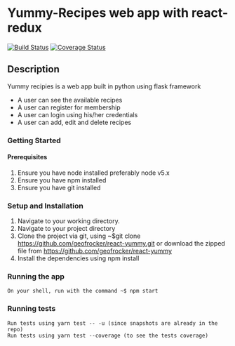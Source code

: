 # Yummy-Recipes web app with react-redux
[![Build Status](https://travis-ci.org/geofrocker/yummy-redux.svg?branch=develop)](https://travis-ci.org/geofrocker/yummy-redux)
[![Coverage Status](https://coveralls.io/repos/github/geofrocker/yummy-redux/badge.svg?branch=develop)](https://coveralls.io/github/geofrocker/yummy-redux?branch=develop)

## Description
Yummy recipies is a web app built in python using flask framework
  * A user can see the available recipes
  * A user can register for membership
  * A user can login using his/her credentials
  * A user can add, edit and delete recipes
### Getting Started
  #### Prerequisites
  1. Ensure you have node installed preferably node v5.x 
  2. Ensure you have npm installed
  4. Ensure you have git installed
  
  ### Setup and Installation
  1. Navigate to your working directory.
  2. Navigate to your project directory
  3. Clone the project via git, using ~$git clone https://github.com/geofrocker/react-yummy.git or download the zipped file from https://github.com/geofrocker/react-yummy
  4. Install the dependencies using npm install  
  ### Running the app
    On your shell, run with the command ~$ npm start
    
  ### Running tests
    Run tests using yarn test -- -u (since snapshots are already in the repo)
    Run tests using yarn test --coverage (to see the tests coverage)
    

